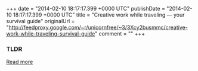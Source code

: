 +++
date = "2014-02-10 18:17:17.399 +0000 UTC"
publishDate = "2014-02-10 18:17:17.399 +0000 UTC"
title = "Creative work while traveling — your survival guide"
originalUrl = "http://feedproxy.google.com/~r/unicornfree/~3/3Xcy2busmmc/creative-work-while-traveling-survival-guide"
comment = ""
+++

### TLDR



[Read more](http://feedproxy.google.com/~r/unicornfree/~3/3Xcy2busmmc/creative-work-while-traveling-survival-guide)
